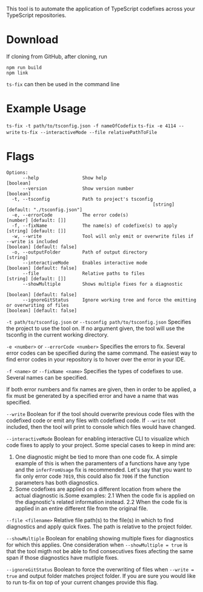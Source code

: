 
This tool is to automate the application of TypeScript codefixes across your TypeScript repositories. 


# Download
If cloning from GitHub, after cloning, run
```
npm run build
npm link
```
`ts-fix` can then be used in the command line


# Example Usage
`ts-fix -t path/to/tsconfig.json -f nameOfCodefix`
`ts-fix -e 4114 --write`
`ts-fix --interactiveMode --file relativePathToFile`

# Flags 

```
Options:
      --help                Show help                                             [boolean]
      --version             Show version number                                   [boolean]
  -t, --tsconfig            Path to project's tsconfig    
                                                      [string] [default: "./tsconfig.json"]
  -e, --errorCode           The error code(s)                        [number] [default: []]
  -f, --fixName             The name(s) of codefixe(s) to apply      [string] [default: []]
  -w, --write               Tool will only emit or overwrite files if --write is included                                                       [boolean] [default: false]
  -o, --outputFolder        Path of output directory                               [string]
      --interactiveMode     Enables interactive mode             [boolean] [default: false]
      --file                Relative paths to files                  [string] [default: []]
      --showMultiple        Shows multiple fixes for a diagnostic    
                                                                 [boolean] [default: false]
      --ignoreGitStatus     Ignore working tree and force the emitting or overwriting of files                                                      [boolean] [default: false]
```

`-t path/to/tsconfig.json` or `--tsconfig path/to/tsconfig.json` 
Specifies the project to use the tool on. If no argument given, the tool will use the tsconfig in the current working directory. 

`-e <number>` or  `--errorCode <number>`
Specifies the errors to fix. Several error codes can be specified during the same command. 
The easiest way to find error codes in your repository is to hover over the error in your IDE.

`-f <name>` or `--fixName <name>`
Specifies the types of codefixes to use. Several names can be specified. 

If both error numbers and fix names are given, then in order to be applied, a fix must be generated by a specified error and have a name that was specified.

`--write` 
Boolean for if the tool should overwrite previous code files with the codefixed code or emit any files with codefixed code. If `--write` not included, then the tool will print to console which files would have changed.

`--interactiveMode`
Boolean for enabling interactive CLI to visualize which code fixes to apply to your project. Some special cases to keep in mind are:
1. One diagnostic might be tied to more than one code fix. A simple example of this is when the paramenters of a functions have any type and the `inferFromUsage` fix is recommended. Let's say that you want to fix only error code `7019`, this could also fix `7006` if the function parameters has both diagnostics.
2. Some codefixes are applied on a different location from where the actual diagnostic is.Some examples:
    2.1 When the code fix is applied on the diagnostic's related information instead.
    2.2 When the code fix is applied in an entire different file from the original file.

`--file <filename>`
Relative file path(s) to the file(s) in which to find diagnostics and apply quick fixes. The path is relative to the project folder.

`--showMultiple`
Boolean for enabling showing multiple fixes for diagnostics for which this applies.
One consideration when `--showMultiple = true` is that the tool migth not be able to find consecutives fixes afecting the same span if those diagnostics have mutliple fixes.

`--ignoreGitStatus`
Boolean to force the overwriting of files when `--write = true` and output folder matches project folder. If you are sure you would like to run ts-fix on top of your current changes provide this flag.


